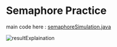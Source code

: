 # Semaphore Practice

main code here : [semaphoreSimulation.java](https://github.com/LaZoark/Operation_System/blob/main/semaphorePractice/src/semaphoreSimulation.java)  

![resultExplaination](https://user-images.githubusercontent.com/25290627/114026933-6e28e180-98a9-11eb-8241-f62aa0d5602d.png)
